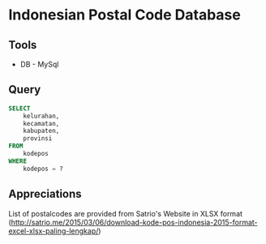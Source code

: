 Indonesian Postal Code Database 
===================

Tools
-------------------
* DB - MySql

Query
--------------------
``` sql
SELECT
	kelurahan,
	kecamatan,
	kabupaten,
	provinsi
FROM
	kodepos
WHERE
	kodepos = ?
```

Appreciations
--------------------
List of postalcodes are provided from Satrio's Website in XLSX format (http://satrio.me/2015/03/06/download-kode-pos-indonesia-2015-format-excel-xlsx-paling-lengkap/)